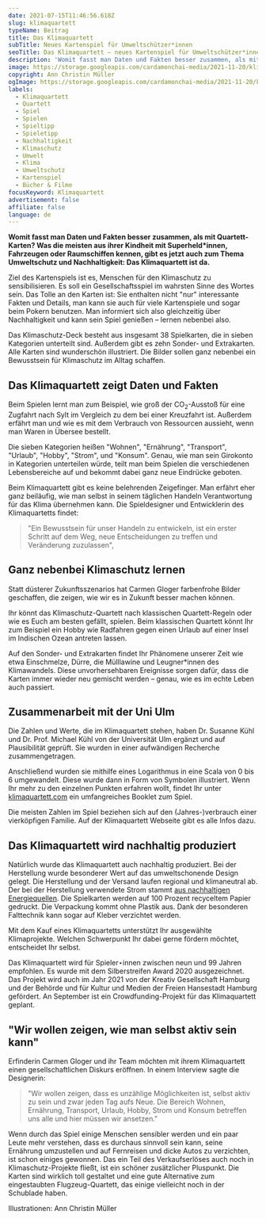 ```yaml
---
date: 2021-07-15T11:46:56.618Z
slug: klimaquartett
typeName: Beitrag
title: Das Klimaquartett
subTitle: Neues Kartenspiel für Umweltschützer*innen
seoTitle: Das Klimaquartett – neues Kartenspiel für Umweltschützer*innen
description: 'Womit fasst man Daten und Fakten besser zusammen, als mit Quartett-Karten? Was die meisten aus ihrer Kindheit mit Superheld*innen, Fahrzeugen oder Raumschiffen kennen, gibt es jetzt auch zum Thema Umwelt und Nachhaltigkeit: Beim Klimaquartett lernt Ihr beim Spielen ganz nebenbei, wie Ihr das Klima schützt.'
image: https://storage.googleapis.com/cardamonchai-media/2021-11-20/klimaquartett-jpg-imagine-385848_627b69_1024_768/640.webp
copyright: Ann Christin Müller
ogImage: https://storage.googleapis.com/cardamonchai-media/2021-11-20/klimaquartett-fb-png-imagine-385848_7c8762_1200_628/640.webp
labels:
  - Klimaquartett
  - Quartett
  - Spiel
  - Spielen
  - Spieltipp
  - Spieletipp
  - Nachhaltigkeit
  - Klimaschutz
  - Umwelt
  - Klima
  - Umweltschutz
  - Kartenspiel
  - Bücher & Filme
focusKeyword: Klimaquartett
advertisement: false
affiliate: false
language: de
---
```


**Womit fasst man Daten und Fakten besser zusammen, als mit Quartett-Karten? Was die meisten aus ihrer Kindheit mit Superheld\*innen, Fahrzeugen oder Raumschiffen kennen, gibt es jetzt auch zum Thema Umweltschutz und Nachhaltigkeit: Das Klimaquartett ist da.**

Ziel des Kartenspiels ist es, Menschen für den Klimaschutz zu sensibilisieren. Es soll ein Gesellschaftsspiel im wahrsten Sinne des Wortes sein. Das Tolle an den Karten ist: Sie enthalten nicht "nur" interessante Fakten und Details, man kann sie auch für viele Kartenspiele und sogar beim Pokern benutzen. Man informiert sich also gleichzeitig über Nachhaltigkeit und kann sein Spiel genießen – lernen nebenbei also.

Das Klimaschutz-Deck besteht aus insgesamt 38 Spielkarten, die in sieben Kategorien unterteilt sind. Außerdem gibt es zehn Sonder- und Extrakarten. Alle Karten sind wunderschön illustriert. Die Bilder sollen ganz nebenbei ein Bewusstsein für Klimaschutz im Alltag schaffen.

## Das Klimaquartett zeigt Daten und Fakten

Beim Spielen lernt man zum Beispiel, wie groß der CO<sub>2</sub>-Ausstoß für eine Zugfahrt nach Sylt im Vergleich zu dem bei einer Kreuzfahrt ist. Außerdem erfährt man und wie es mit dem Verbrauch von Ressourcen aussieht, wenn man Waren in Übersee bestellt.

Die sieben Kategorien heißen "Wohnen", "Ernährung", "Transport", "Urlaub", "Hobby", "Strom", und "Konsum". Genau, wie man sein Girokonto in Kategorien unterteilen würde, teilt man beim Spielen die verschiedenen Lebensbereiche auf und bekommt dabei ganz neue Eindrücke geboten.

<Gallery name="klimaquartett-oben" />

Beim Klimaquartett gibt es keine belehrenden Zeigefinger. Man erfährt eher ganz beiläufig, wie man selbst in seinem täglichen Handeln Verantwortung für das Klima übernehmen kann. Die Spieldesigner und Entwicklerin des Klimaquartetts findet:

> "Ein Bewusstsein für unser Handeln zu entwickeln, ist ein erster Schritt auf dem Weg, neue Entscheidungen zu treffen und Veränderung zuzulassen",

## Ganz nebenbei Klimaschutz lernen

Statt düsterer Zukunftsszenarios hat Carmen Gloger farbenfrohe Bilder geschaffen, die zeigen, wie wir es in Zukunft besser machen können.

Ihr könnt das Klimaschutz-Quartett nach klassischen Quartett-Regeln oder wie es Euch am besten gefällt, spielen. Beim klassischen Quartett könnt Ihr zum Beispiel ein Hobby wie Radfahren gegen einen Urlaub auf einer Insel im Indischen Ozean antreten lassen.

Auf den Sonder- und Extrakarten findet Ihr Phänomene unserer Zeit wie etwa Einschmelze, Dürre, die Mülllawine und Leugner\*innen des Klimawandels. Diese unvorhersehbaren Ereignisse sorgen dafür, dass die Karten immer wieder neu gemischt werden – genau, wie es im echte Leben auch passiert.

## Zusammenarbeit mit der Uni Ulm

Die Zahlen und Werte, die im Klimaquartett stehen, haben Dr. Susanne Kühl und Dr. Prof. Michael Kühl von der Universität Ulm ergänzt und auf Plausibilität geprüft. Sie wurden in einer aufwändigen Recherche zusammengetragen.

Anschließend wurden sie mithilfe eines Logarithmus in eine Scala von 0 bis 6 umgewandelt. Diese wurde dann in Form von Symbolen illustriert. Wenn Ihr mehr zu den einzelnen Punkten erfahren wollt, findet Ihr unter [klimaquartett.com](https://www.klimaquartett.com) ein umfangreiches Booklet zum Spiel.

Die meisten Zahlen im Spiel beziehen sich auf den (Jahres-)verbrauch einer vierköpfigen Familie. Auf der Klimaquartett Webseite gibt es alle Infos dazu.

## Das Klimaquartett wird nachhaltig produziert

Natürlich wurde das Klimaquartett auch nachhaltig produziert. Bei der Herstellung wurde besonderer Wert auf das umweltschonende Design gelegt. Die Herstellung und der Versand laufen regional und klimaneutral ab. Der bei der Herstellung verwendete Strom stammt [aus nachhaltigen Energiequellen](/2020/11/oekostrom-biogas-vegan/). Die Spielkarten werden auf 100 Prozent recyceltem Papier gedruckt. Die Verpackung kommt ohne Plastik aus. Dank der besonderen Falttechnik kann sogar auf Kleber verzichtet werden.

Mit dem Kauf eines Klimaquartetts unterstützt Ihr ausgewählte Klimaprojekte. Welchen Schwerpunkt Ihr dabei gerne fördern möchtet, entscheidet Ihr selbst.

Das Klimaquartett wird für Spieler⋆innen zwischen neun und 99 Jahren empfohlen. Es wurde mit dem Silberstreifen Award 2020 ausgezeichnet. Das Projekt wird auch im Jahr 2021 von der Kreativ Gesellschaft Hamburg und der Behörde und für Kultur und Medien der Freien Hansestadt Hamburg gefördert. An September ist ein Crowdfunding-Projekt für das Klimaquartett geplant.

## "Wir wollen zeigen, wie man selbst aktiv sein kann"

Erfinderin Carmen Gloger und ihr Team möchten mit ihrem Klimaquartett einen gesellschaftlichen Diskurs eröffnen. In einem Interview sagte die Designerin:

> "Wir wollen zeigen, dass es unzählige Möglichkeiten ist, selbst aktiv zu sein und zwar jeden Tag aufs Neue. Die Bereich Wohnen, Ernährung, Transport, Urlaub, Hobby, Strom und Konsum betreffen uns alle und hier müssen wir ansetzen."

Wenn durch das Spiel einige Menschen sensibler werden und ein paar Leute mehr verstehen, dass es durchaus sinnvoll sein kann, seine Ernährung umzustellen und auf Fernreisen und dicke Autos zu verzichten, ist schon einiges gewonnen. Das ein Teil des Verkaufserlöses auch noch in Klimaschutz-Projekte fließt, ist ein schöner zusätzlicher Pluspunkt. Die Karten sind wirklich toll gestaltet und eine gute Alternative zum eingestaubten Flugzeug-Quartett, das einige vielleicht noch in der Schublade haben.

<Gallery name="klimaquartett-unten" />

Illustrationen: Ann Christin Müller
